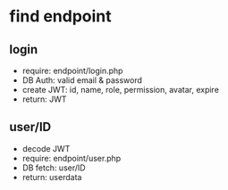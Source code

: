 # find endpoint

## login
- require: endpoint/login.php
- DB Auth: valid email & password
- create JWT: id, name, role, permission, avatar, expire
- return: JWT

## user/ID
- decode JWT
- require: endpoint/user.php
- DB fetch: user/ID
- return: userdata